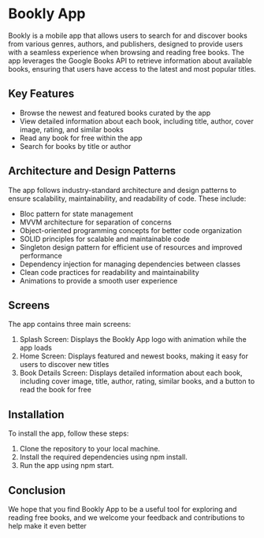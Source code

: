 # Bookly App

Bookly is a mobile app that allows users to search for and discover books from various genres, authors, and publishers, designed to provide users with a seamless experience when browsing and reading free books. The app leverages the Google Books API to retrieve information about available books, ensuring that users have access to the latest and most popular titles.

## Key Features

- Browse the newest and featured books curated by the app
- View detailed information about each book, including title, author, cover image, rating, and similar books
- Read any book for free within the app
- Search for books by title or author

## Architecture and Design Patterns

The app follows industry-standard architecture and design patterns to ensure scalability, maintainability, and readability of code. These include:
- Bloc pattern for state management
- MVVM architecture for separation of concerns
- Object-oriented programming concepts for better code organization
- SOLID principles for scalable and maintainable code
- Singleton design pattern for efficient use of resources and improved performance
- Dependency injection for managing dependencies between classes
- Clean code practices for readability and maintainability
- Animations to provide a smooth user experience

## Screens

The app contains three main screens:

1. Splash Screen: Displays the Bookly App logo with animation while the app loads
2. Home Screen: Displays featured and newest books, making it easy for users to discover new titles
3. Book Details Screen: Displays detailed information about each book, including cover image, title, author, rating, similar books, and a button to read the book for free

## Installation

To install the app, follow these steps:

1. Clone the repository to your local machine.
2. Install the required dependencies using npm install.
3. Run the app using npm start.

## Conclusion

We hope that you find Bookly App to be a useful tool for exploring and reading free books, and we welcome your feedback and contributions to help make it even better

